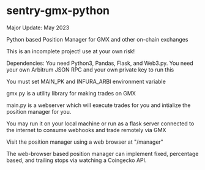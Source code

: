 # sentry-gmx-python
Major Update: May 2023

Python based Position Manager for GMX and other on-chain exchanges

This is an incomplete project! use at your own risk!

Dependencies:
You need Python3, Pandas, Flask, and Web3.py.
You need your own Arbitrum JSON RPC and your own private key to run this

You must set MAIN_PK and INFURA_ARBI environment variable

gmx.py is a utility library for making trades on GMX

main.py is a webserver which will execute trades for you and intialize the position manager for you.

You may run it on your local machine or run as a flask server connected to the internet to consume webhooks and trade remotely via GMX

Visit the position manager using a web browser at "/manager"

The web-browser based position manager can implement fixed, percentage based, and trailing stops via watching a Coingecko API.
